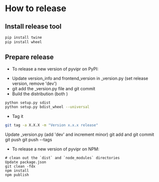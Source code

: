 # How to release

## Install release tool

```bash
pip install twine
pip install wheel
```

## Prepare release

- To release a new version of pyvipr on PyPI:

* Update version_info and frontend_version in _version.py (set release version, remove 'dev')
* git add the _version.py file and git commit
* Build the distribution (both )

```bash
python setup.py sdist
python setup.py bdist_wheel --universal
```

* Tag it

```bash
git tag -a X.X.X -m "Version x.x.x release"
```

Update _version.py (add 'dev' and increment minor)
git add and git commit
git push
git push --tags

- To release a new version of pyvipr on NPM:

```
# clean out the `dist` and `node_modules` directories
Update package.json
git clean -fdx
npm install
npm publish
```